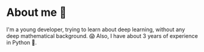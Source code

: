 # About me :wave:

I'm a young developer, trying to learn about deep learning, without any deep mathematical background. :scream:
Also, I have about 3 years of experience in Python :snake:.


